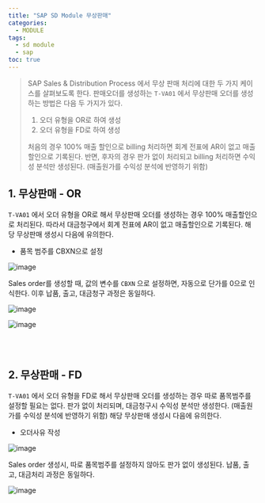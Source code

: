 ```yaml
---
title: "SAP SD Module 무상판매"
categories: 
  - MODULE
tags:
  - sd module
  - sap
toc: true
---
```


> SAP Sales & Distribution Process 에서 무상 판매 처리에 대한 두 가지 케이스를 살펴보도록 한다. 판매오더를 생성하는 `T-VA01` 에서 무상판매 오더를 생성하는 방법은 다음 두 가지가 있다. 
>
> 1. 오더 유형을 OR로 하여 생성 
> 2. 오더 유형을 FD로 하여 생성
>
> 처음의 경우 100% 매출 할인으로 billing 처리하면 회계 전표에 AR이 없고 매출 할인으로 기록된다. 반면, 후자의 경우 판가 없이 처리되고 billing 처리하면 수익성 분석만 생성된다. (매출원가를 수익성 분석에 반영하기 위함)



## 1. 무상판매 - OR

`T-VA01` 에서 오더 유형을 OR로 해서 무상판매 오더를 생성하는 경우 100% 매출할인으로 처리된다. 따라서 대금청구에서 회계 전표에 AR이 없고 매출할인으로 기록된다. 해당 무상판매 생성시 다음에 유의한다.

- 품목 범주를 CBXN으로 설정

![image](https://user-images.githubusercontent.com/58674365/109423621-87757d00-7a23-11eb-87c6-cfa3249ad8f4.png)



Sales order를 생성할 때, 값의 변수를 `CBXN` 으로 설정하면, 자동으로 단가를 0으로 인식한다. 이후 납품, 출고, 대금청구 과정은 동일하다. 

![image](https://user-images.githubusercontent.com/58674365/108962209-c6ba6b80-76bb-11eb-8ef5-a21ccaad05d4.png)

![image](https://user-images.githubusercontent.com/58674365/108962225-cc17b600-76bb-11eb-897a-95d099872c15.png)

<br><br>

## 2. 무상판매 - FD

`T-VA01` 에서 오더 유형을 FD로 해서 무상판매 오더를 생성하는 경우 따로 품목범주를 설정할 필요는 없다. 판가 없이 처리되며, 대금청구시 수익성 분석만 생성한다. (매출원가를 수익성 분석에 반영하기 위함) 해당 무상판매 생성시 다음에 유의한다.

- 오더사유 작성

![image](https://user-images.githubusercontent.com/58674365/109423727-ff43a780-7a23-11eb-9dca-e540cdb6d3ff.png)



Sales order 생성시, 따로 품목범주를 설정하지 않아도 판가 없이 생성된다. 납품, 출고, 대금처리 과정은 동일하다.

![image](https://user-images.githubusercontent.com/58674365/109423776-226e5700-7a24-11eb-99b7-2fa1009cd900.png)